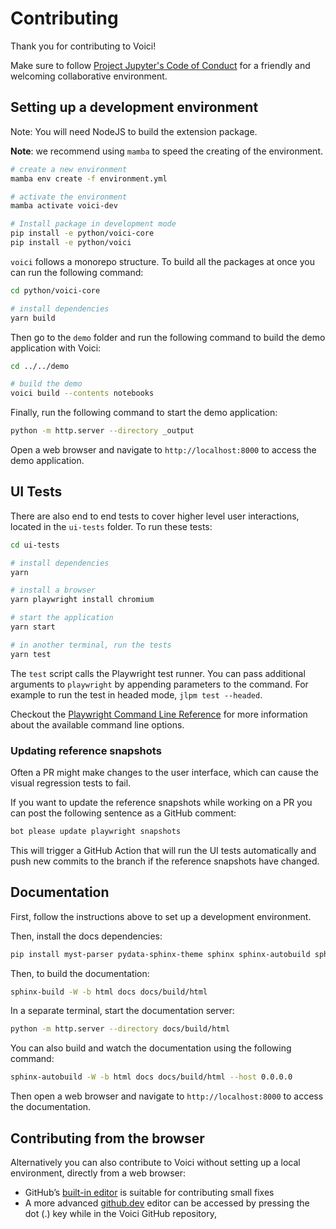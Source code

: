 # Contributing

Thank you for contributing to Voici!

Make sure to follow [Project Jupyter's Code of Conduct](https://github.com/jupyter/governance/blob/master/conduct/code_of_conduct.md)
for a friendly and welcoming collaborative environment.

## Setting up a development environment

Note: You will need NodeJS to build the extension package.

**Note**: we recommend using `mamba` to speed the creating of the environment.

```bash
# create a new environment
mamba env create -f environment.yml

# activate the environment
mamba activate voici-dev

# Install package in development mode
pip install -e python/voici-core
pip install -e python/voici
```

`voici` follows a monorepo structure. To build all the packages at once you can run the following command:

```bash
cd python/voici-core

# install dependencies
yarn build
```

Then go to the `demo` folder and run the following command to build the demo application with Voici:

```bash
cd ../../demo

# build the demo
voici build --contents notebooks
```

Finally, run the following command to start the demo application:

```bash
python -m http.server --directory _output
```

Open a web browser and navigate to `http://localhost:8000` to access the demo application.

## UI Tests

There are also end to end tests to cover higher level user interactions, located in the `ui-tests` folder. To run these tests:

```bash
cd ui-tests

# install dependencies
yarn

# install a browser
yarn playwright install chromium

# start the application
yarn start

# in another terminal, run the tests
yarn test
```

The `test` script calls the Playwright test runner. You can pass additional arguments to `playwright` by appending parameters to the command. For example to run the test in headed mode, `jlpm test --headed`.

Checkout the [Playwright Command Line Reference](https://playwright.dev/docs/test-cli/) for more information about the available command line options.

### Updating reference snapshots

Often a PR might make changes to the user interface, which can cause the visual regression tests to fail.

If you want to update the reference snapshots while working on a PR you can post the following sentence as a GitHub comment:

```bash
bot please update playwright snapshots
```

This will trigger a GitHub Action that will run the UI tests automatically and push new commits to the branch if the reference snapshots have changed.

## Documentation

First, follow the instructions above to set up a development environment.

Then, install the docs dependencies:

```bash
pip install myst-parser pydata-sphinx-theme sphinx sphinx-autobuild sphinxcontrib-video
```

Then, to build the documentation:

```bash
sphinx-build -W -b html docs docs/build/html
```

In a separate terminal, start the documentation server:

```bash
python -m http.server --directory docs/build/html
```

You can also build and watch the documentation using the following command:

```bash
sphinx-autobuild -W -b html docs docs/build/html --host 0.0.0.0
```

Then open a web browser and navigate to `http://localhost:8000` to access the documentation.

## Contributing from the browser

Alternatively you can also contribute to Voici without setting up a local environment, directly from a web browser:

- GitHub’s [built-in editor](https://docs.github.com/en/repositories/working-with-files/managing-files/editing-files) is suitable for contributing small fixes
- A more advanced [github.dev](https://docs.github.com/en/codespaces/the-githubdev-web-based-editor) editor can be accessed by pressing the dot (.) key while in the Voici GitHub repository,
